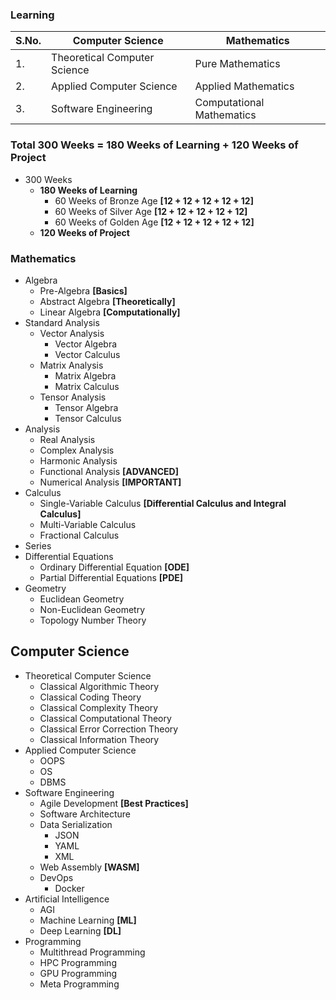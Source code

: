 ### Learning 

| S.No. | Computer Science             | Mathematics |
| ----- | ---------------------------- | ----------- |
| 1.    | Theoretical Computer Science | Pure Mathematics
| 2.    | Applied Computer Science     | Applied Mathematics |
| 3.    | Software Engineering         | Computational Mathematics |

### Total 300 Weeks = 180 Weeks of Learning + 120 Weeks of Project

- 300 Weeks
  - **180 Weeks of Learning**
    - 60 Weeks of Bronze Age **[12 + 12 + 12 + 12 + 12]**
    - 60 Weeks of Silver Age **[12 + 12 + 12 + 12 + 12]**
    - 60 Weeks of Golden Age **[12 + 12 + 12 + 12 + 12]**
  - **120 Weeks of Project**

### Mathematics

- Algebra
  - Pre-Algebra **[Basics]**
  - Abstract Algebra **[Theoretically]**
  - Linear Algebra **[Computationally]**
- Standard Analysis
  - Vector Analysis
    - Vector Algebra
    - Vector Calculus 
  - Matrix Analysis
    - Matrix Algebra
    - Matrix Calculus
  - Tensor Analysis
    - Tensor Algebra
    - Tensor Calculus
- Analysis
  - Real Analysis
  - Complex Analysis
  - Harmonic Analysis
  - Functional Analysis **[ADVANCED]**
  - Numerical Analysis **[IMPORTANT]**
- Calculus
  - Single-Variable Calculus **[Differential Calculus and Integral Calculus]**
  - Multi-Variable Calculus
  - Fractional Calculus
- Series
- Differential Equations
  - Ordinary Differential Equation **[ODE]**
  - Partial Differential Equations **[PDE]**
- Geometry
  - Euclidean Geometry
  - Non-Euclidean Geometry
  - Topology
Number Theory

## Computer Science

- Theoretical Computer Science
  - Classical Algorithmic Theory
  - Classical Coding Theory
  - Classical Complexity Theory
  - Classical Computational Theory
  - Classical Error Correction Theory
  - Classical Information Theory
- Applied Computer Science
  - OOPS
  - OS
  - DBMS
- Software Engineering
  - Agile Development **[Best Practices]**
  - Software Architecture
  - Data Serialization
    - JSON
    - YAML
    - XML
  - Web Assembly **[WASM]**
  - DevOps
    - Docker
- Artificial Intelligence
  - AGI
  - Machine Learning **[ML]**
  - Deep Learning **[DL]**
- Programming
  - Multithread Programming 
  - HPC Programming 
  - GPU Programming
  - Meta Programming 
